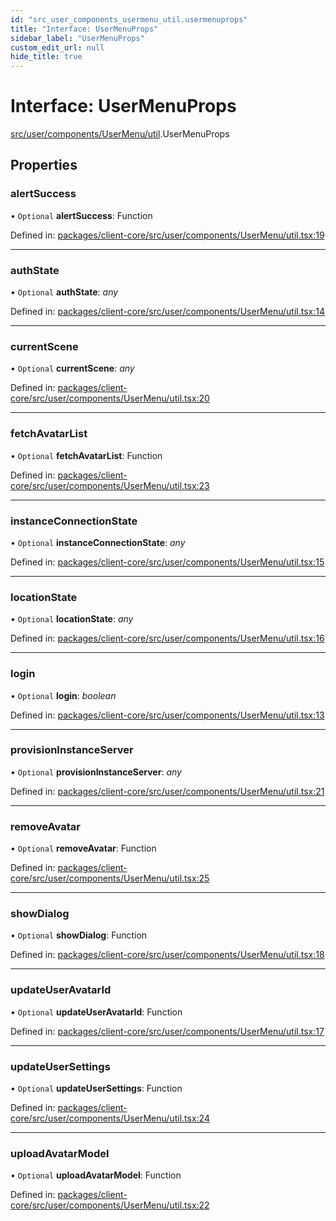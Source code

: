 ```yaml
---
id: "src_user_components_usermenu_util.usermenuprops"
title: "Interface: UserMenuProps"
sidebar_label: "UserMenuProps"
custom_edit_url: null
hide_title: true
---
```


# Interface: UserMenuProps

[src/user/components/UserMenu/util](../modules/src_user_components_usermenu_util.md).UserMenuProps

## Properties

### alertSuccess

• `Optional` **alertSuccess**: Function

Defined in: [packages/client-core/src/user/components/UserMenu/util.tsx:19](https://github.com/xr3ngine/xr3ngine/blob/716a06460/packages/client-core/src/user/components/UserMenu/util.tsx#L19)

___

### authState

• `Optional` **authState**: *any*

Defined in: [packages/client-core/src/user/components/UserMenu/util.tsx:14](https://github.com/xr3ngine/xr3ngine/blob/716a06460/packages/client-core/src/user/components/UserMenu/util.tsx#L14)

___

### currentScene

• `Optional` **currentScene**: *any*

Defined in: [packages/client-core/src/user/components/UserMenu/util.tsx:20](https://github.com/xr3ngine/xr3ngine/blob/716a06460/packages/client-core/src/user/components/UserMenu/util.tsx#L20)

___

### fetchAvatarList

• `Optional` **fetchAvatarList**: Function

Defined in: [packages/client-core/src/user/components/UserMenu/util.tsx:23](https://github.com/xr3ngine/xr3ngine/blob/716a06460/packages/client-core/src/user/components/UserMenu/util.tsx#L23)

___

### instanceConnectionState

• `Optional` **instanceConnectionState**: *any*

Defined in: [packages/client-core/src/user/components/UserMenu/util.tsx:15](https://github.com/xr3ngine/xr3ngine/blob/716a06460/packages/client-core/src/user/components/UserMenu/util.tsx#L15)

___

### locationState

• `Optional` **locationState**: *any*

Defined in: [packages/client-core/src/user/components/UserMenu/util.tsx:16](https://github.com/xr3ngine/xr3ngine/blob/716a06460/packages/client-core/src/user/components/UserMenu/util.tsx#L16)

___

### login

• `Optional` **login**: *boolean*

Defined in: [packages/client-core/src/user/components/UserMenu/util.tsx:13](https://github.com/xr3ngine/xr3ngine/blob/716a06460/packages/client-core/src/user/components/UserMenu/util.tsx#L13)

___

### provisionInstanceServer

• `Optional` **provisionInstanceServer**: *any*

Defined in: [packages/client-core/src/user/components/UserMenu/util.tsx:21](https://github.com/xr3ngine/xr3ngine/blob/716a06460/packages/client-core/src/user/components/UserMenu/util.tsx#L21)

___

### removeAvatar

• `Optional` **removeAvatar**: Function

Defined in: [packages/client-core/src/user/components/UserMenu/util.tsx:25](https://github.com/xr3ngine/xr3ngine/blob/716a06460/packages/client-core/src/user/components/UserMenu/util.tsx#L25)

___

### showDialog

• `Optional` **showDialog**: Function

Defined in: [packages/client-core/src/user/components/UserMenu/util.tsx:18](https://github.com/xr3ngine/xr3ngine/blob/716a06460/packages/client-core/src/user/components/UserMenu/util.tsx#L18)

___

### updateUserAvatarId

• `Optional` **updateUserAvatarId**: Function

Defined in: [packages/client-core/src/user/components/UserMenu/util.tsx:17](https://github.com/xr3ngine/xr3ngine/blob/716a06460/packages/client-core/src/user/components/UserMenu/util.tsx#L17)

___

### updateUserSettings

• `Optional` **updateUserSettings**: Function

Defined in: [packages/client-core/src/user/components/UserMenu/util.tsx:24](https://github.com/xr3ngine/xr3ngine/blob/716a06460/packages/client-core/src/user/components/UserMenu/util.tsx#L24)

___

### uploadAvatarModel

• `Optional` **uploadAvatarModel**: Function

Defined in: [packages/client-core/src/user/components/UserMenu/util.tsx:22](https://github.com/xr3ngine/xr3ngine/blob/716a06460/packages/client-core/src/user/components/UserMenu/util.tsx#L22)
